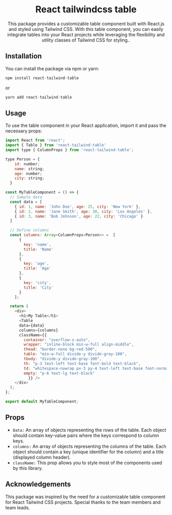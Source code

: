 <h1 align="center" style="border-bottom: 0 white underline">
    React tailwindcss table
</h1>

<p align="center">
    This package provides a customizable table component built with React.js and styled using Tailwind CSS. With this table component, you can easily integrate tables into your React projects while leveraging the flexibility and utility classes of Tailwind CSS for styling..
</p>

## Installation

You can install the package via npm or yarn:

```js
npm install react-tailwind-table
```

or

```js
yarn add react-tailwind-table
```

## Usage

To use the table component in your React application, import it and pass the necessary props:

```js
import React from 'react';
import { Table } from 'react-tailwind-table'
import type { ColumnProps } from 'react-tailwind-table';

type Person = {
    id: number;
    name: string;
    age: number;
    city: string;
  }

const MyTableComponent = () => {
  // Sample data
  const data = [
    { id: 1, name: 'John Doe', age: 25, city: 'New York' },
    { id: 2, name: 'Jane Smith', age: 30, city: 'Los Angeles' },
    { id: 3, name: 'Bob Johnson', age: 22, city: 'Chicago' }
  ]

  // Define columns
  const columns: Array<ColumnProps<Person>> =  [
      {
        key: 'name',
        title: 'Name'
      },
      {
        key: 'age',
        title: 'Age'
      },
      {
        key: 'city',
        title: 'City'
      }
    ];

  return (
    <div>
      <h1>My Table</h1>
      <Table 
      data={data} 
      columns={columns} 
      className={{
        container: "overflow-x-auto",
        wrapper: "inline-block min-w-full align-middle",
        thead: "border-none bg-red-500",
        table: "min-w-full divide-y divide-gray-100",
        tbody: "divide-y divide-gray-100",
        th: "p-3 text-left text-base font-bold text-black",
        td: "whitespace-nowrap px-3 py-4 text-left text-base font-normal text-black",
        empty: "p-6 text-lg text-black"
          }} />
    </div>
  );
};

export default MyTableComponent;
```

## Props

- `Data:`  An array of objects representing the rows of the table. Each object should contain key-value pairs where the keys correspond to column keys.
- `columns:` An array of objects representing the columns of the table. Each object should contain a key (unique identifier for the column) and a title (displayed column header).
- `className:` This prop allows you to style most of the components used by this library.

## Acknowledgements

This package was inspired by the need for a customizable table component for React Tailwind CSS projects. Special thanks to the team members and team leads.